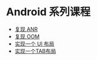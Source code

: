 # Android 系列课程
* [复现 ANR](https://github.com/Zhai-Wang/BaiduIfeDemo/tree/master/Android/AnrDemo)
* [复现 OOM](https://github.com/Zhai-Wang/BaiduIfeDemo/tree/master/Android/OomDemo)
* [实现一个 UI 布局](https://github.com/Zhai-Wang/BaiduIfeDemo/tree/master/Android/UiDemo)
* [实现一个TAB布局](https://github.com/Zhai-Wang/BaiduIfeDemo/tree/master/Android/SlidingTabDemo/app/src/main)
